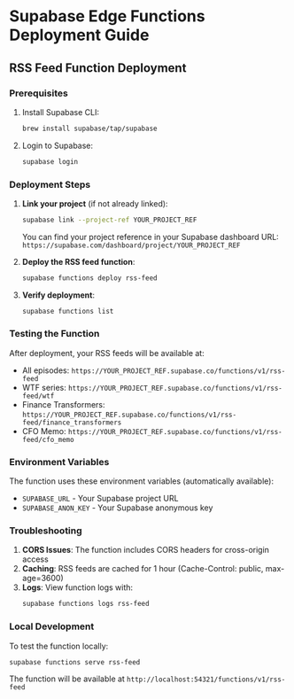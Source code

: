 # Supabase Edge Functions Deployment Guide

## RSS Feed Function Deployment

### Prerequisites
1. Install Supabase CLI:
   ```bash
   brew install supabase/tap/supabase
   ```

2. Login to Supabase:
   ```bash
   supabase login
   ```

### Deployment Steps

1. **Link your project** (if not already linked):
   ```bash
   supabase link --project-ref YOUR_PROJECT_REF
   ```
   
   You can find your project reference in your Supabase dashboard URL:
   `https://supabase.com/dashboard/project/YOUR_PROJECT_REF`

2. **Deploy the RSS feed function**:
   ```bash
   supabase functions deploy rss-feed
   ```

3. **Verify deployment**:
   ```bash
   supabase functions list
   ```

### Testing the Function

After deployment, your RSS feeds will be available at:

- All episodes: `https://YOUR_PROJECT_REF.supabase.co/functions/v1/rss-feed`
- WTF series: `https://YOUR_PROJECT_REF.supabase.co/functions/v1/rss-feed/wtf`
- Finance Transformers: `https://YOUR_PROJECT_REF.supabase.co/functions/v1/rss-feed/finance_transformers`
- CFO Memo: `https://YOUR_PROJECT_REF.supabase.co/functions/v1/rss-feed/cfo_memo`

### Environment Variables

The function uses these environment variables (automatically available):
- `SUPABASE_URL` - Your Supabase project URL
- `SUPABASE_ANON_KEY` - Your Supabase anonymous key

### Troubleshooting

1. **CORS Issues**: The function includes CORS headers for cross-origin access
2. **Caching**: RSS feeds are cached for 1 hour (Cache-Control: public, max-age=3600)
3. **Logs**: View function logs with:
   ```bash
   supabase functions logs rss-feed
   ```

### Local Development

To test the function locally:

```bash
supabase functions serve rss-feed
```

The function will be available at `http://localhost:54321/functions/v1/rss-feed`